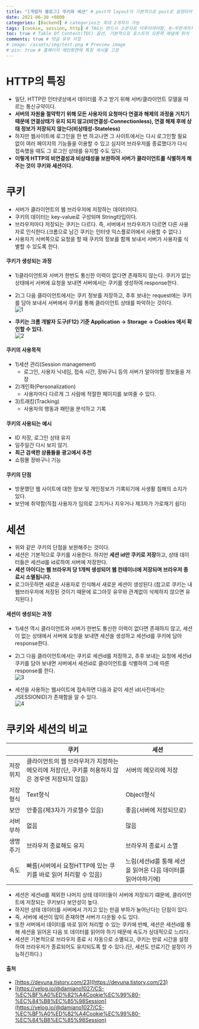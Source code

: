```yaml
---
title: "[개발자 블로그] 쿠키와 세션" # post의 layout이 기본적으로 post로 설정되어있어서 Front Matter에 따로 layout변수를 만들어 주지 않아도 됨
date: 2021-06-30 +0800
categories: [Backend] # categories는 최대 2개까지 가능
tags: [cookie, session, http] # TAG는 반드시 소문자로 이루어져야함, 0~무한개까지 지정 가능
toc: true # Table Of Content(TOC) 옵션, 기본적으로 포스트의 오른쪽 패널에 위치
comments: true # 댓글 유무 지정
# image: /assets/img/test.png # Preview image
# pin: true # 홈페이지 메인화면에 특정 게시물 고정
---
```


# HTTP의 특징
- 일단, HTTP란 인터넷상에서 데이터를 주고 받기 위해 서버/클라이언트 모델을 따르는 통신규약이다.
- <b>서버의 자원을 절약학기 위해 모든 사용자의 요청마다 연결과 해제의 과정을 거치기 때문에 연결상태가 유지 되지 않고(비연결성-Connectionless), 연결 해제 후에 상태 정보가 저장되지 않는다(비상태성-Stateless)</b>
- 하지만 웹사이트에 로그인을 한 번 하고나면 그 사이트에서는 다시 로그인할 필요 없이 여러 페이지의 기능들을 이용할 수 있고 심지어 브라우저를 종료했다가 다시 접속했을 때도 그 로그인 상태를 유지할 수도 있다.
- <b>이렇게 HTTP의 비연결성과 비상태성을 보완하여 서버가 클라이언트를 식별하게 해주는 것이 쿠키와 세션이다.</b>

# 쿠키
- 서버가 클라이언트의 웹 브라우저에 저장하는 데이터이다.
- 쿠키의 데이터는 key-value로 구성되며 String타입이다.
- 브라우저마다 저장되는 쿠키는 다르다. 즉, 서버에서 브라우저가 다르면 다른 사용자로 인식한다.(크롬으로 남긴 쿠키는 인터넷 익스플로어에서 사용할 수 없다.)
- 사용자가 서버쪽으로 요청을 할 때 쿠키의 정보를 함께 보내서 서버가 사용자를 식별할 수 있도록 한다.

#### 쿠키가 생성되는 과정
- 1)클라이언트와 서버가 한번도 통신한 이력이 없다면 존재하지 않는다. 쿠키가 없는 상태에서 서버에 요청을 보내면 서버에서는 쿠키를 생성하여 response한다.
- 2)그 다음 클라이언트에서는 쿠키 정보를 저장하고, 추후 보내는 request에는 쿠키를 담아 보내서 서버에서 쿠키를 통해 클라이언트 상태를 파악하는 것이다.<br>
![1](https://user-images.githubusercontent.com/44339530/117388902-7581f000-af26-11eb-8fb4-0355c9cf09a4.png)<br>

- <b>쿠키는 크롬 개발자 도구(F12) 기준 Application -> Storage -> Cookies 에서 확인할 수 있다.</b><br>
![2](https://user-images.githubusercontent.com/44339530/117388971-90ecfb00-af26-11eb-8e15-b6f7cf1aa53a.png)

#### 쿠키의 사용목적
- 1)세션 관리(Session management)
    - 로그인, 사용자 닉네임, 접속 시간, 장바구니 등의 서버가 알아야할 정보들을 저장
- 2)개인화(Personalization)
    - 사용자마다 다르게 그 사람에 적절한 페이지를 보여줄 수 있다.
- 3)트래킹(Tracking)
    - 사용자의 행동과 패턴을 분석하고 기록

#### 쿠키의 사용되는 예시
- ID 저장, 로그인 상태 유지
- 일주일간 다시 보지 않기.
- <b>최근 검색한 상품들을 광고에서 추천</b>
- 쇼핑몰 장바구니 기능

#### 쿠키의 단점
- 방문했던 웹 사이트에 대한 정보 및 개인정보가 기록되기에 사생활 침해의 소지가 있다.
- 보안에 취약함(직접 사용자가 임의로 고치거나 지우거나 제3자가 가로채기 쉽다)

# 세션
- 위와 같은 쿠키의 단점을 보완해주는 것이다.
- 세션은 기본적으로 쿠키를 사용한다. 하지만 <b>세션 id만 쿠키로 저장</b>하고, 상태 데이터들은 세션id를 id로하여 서버에 저장한다.
- <b>세션 아이디는 웹 브라우저 당 1개씩 생성되어 웹 컨테이너에 저장되며 브라우저 종료시 소멸됩니다.</b>
- 로그아웃하면 새로운 사용자로 인식해서 새로운 세션이 생성된다.(참고로 쿠키는 내 웹브라우저에 저장된 것이기 때문에 로그아웃 유무와 관계없이 삭제하지 않으면 유지된다.)

#### 세션이 생성되는 과정
- 1)세션 역시 클라이언트와 서버가 한번도 통신한 이력이 없다면 존재하지 않고, 세션이 없는 상태에서 서버에 요청을 보내면 세션을 생성하고 세션id를 쿠키에 담아 response한다.
- 2)그 다음 클라이언트에서는 쿠키로 세션id를 저장하고, 추후 보내는 요청에 세션id 쿠키를 담아 보내면 서버에서 세션id로 클라이언트를 식별하여 그에 따른 response를 한다.<br>
![3](https://user-images.githubusercontent.com/44339530/117389453-5df73700-af27-11eb-9382-930f3b2b4831.png)<br>

- 세션을 사용하는 웹사이트에 접속하면 다음과 같이 세션 id(사진에서는 JSESSIONID)가 존재함을 알 수 있다.<br>
![4](https://user-images.githubusercontent.com/44339530/117389481-67809f00-af27-11eb-8c20-ed058d44de6b.png)

# 쿠키와 세션의 비교

||쿠키|세션|
|-----|-----|-----|
|저장 위치|클라이언트의 웹 브라우저가 지정하는 메모리에 저장(단, 쿠키를 허용하지 않은 경우엔 저장되지 않음)|서버의 메모리에 저장|
|저장 형식|Text형식|Object형식|
|보안|안좋음(제3자가 가로챌수 있음)|좋음(서버에 저장되므로)|
|서버 부하|없음|많음|
|생명주기|브라우저 종료해도 유지|브라우저 종료시 소멸|
|속도|빠름(서버에서 요청HTTP에 있는 쿠키를 바로 읽어 처리할 수 있음)|느림(세션id를 통해 세션을 읽어온 다음 데이터를 읽어야하기에)|

- 세션은 세션id를 제외한 나머지 상태 데이터들이 서버에 저장되기 떄문에, 클라이언트에 저장되는 쿠키보다 보안성이 높다.
- 하지만 상태 데이터를 서버에서 가지고 있는 만큼 부하가 늘어난다는 단점이 있다.
- 즉, 서버에 세션이 많이 존재하면 서버가 다운될 수도 있다.
- 또한 서버에서 데이터를 바로 읽어 처리할 수 있는 쿠키에 반해, 세션은 세션id를 통해 세션을 읽어온 다음 또 데이터를 읽어야 하기 때문에 속도가 상대적으로 느리다.
- 세션은 기본적으로 브라우저 종료 시 자동으로 소멸되고, 쿠키는 만료 시간을 설정하여 브라우저가 종료되어도 유지되도록 할 수 있다.(단, 세션도 만료기간 설정이 가능하긴하다.)

#### 출처
- [https://devuna.tistory.com/23](https://devuna.tistory.com/23)
- [https://velog.io/@damiano1027/CS-%EC%BF%A0%ED%82%A4Cookie%EC%99%80-%EC%84%B8%EC%85%98Session](https://velog.io/@damiano1027/CS-%EC%BF%A0%ED%82%A4Cookie%EC%99%80-%EC%84%B8%EC%85%98Session)